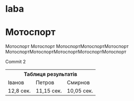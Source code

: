 # laba<HTML>
<HEAD>
<TITLE>Мотоспорт</TITLE>
<link href="css/style.css" type="text/css" rel="stylesheet">
</HEAD>
<BODY>
<h1>Мотоспорт</h1>
<p>Мотоспорт Мотоспорт МотоспортМотоспортМотоспорт 
МотоспортМотоспортМотоспортМотоспортМотоспорт
</p>
<p>Commit 2</p>
<table>
	<th colspan=3>Таблиця результатів</th>
	<tr>
		<td>Іванов</td>
		<td>Петров</td>
		<td>Смирнов</td>
	</tr>
	<tr>
		<td>12,8 сек.</td>
		<td>11,15 сек.</td>
		<td>10,05 сек.</td>
	</tr>
</table>
</BODY>
</HTML>
